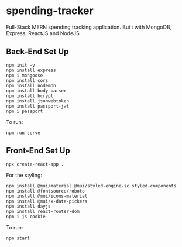 # spending-tracker
Full-Stack MERN spending tracking application. Built with MongoDB, Express, ReactJS and NodeJS

## Back-End Set Up
```
npm init -y
npm install express
npm i mongoose
npm install cors
npm install nodemon
npm install body-parser
npm install bcrypt
npm install jsonwebtoken
npm install passport-jwt
npm i passport
```

To run:
```
npm run serve
```

## Front-End Set Up
```
npx create-react-app .
```
For the styling:
```
npm install @mui/material @mui/styled-engine-sc styled-components
npm install @fontsource/roboto
npm install @mui/icons-material
npm install @mui/x-date-pickers
npm install dayjs
npm install react-router-dom
npm i js-cookie
```

To run:
```
npm start
```